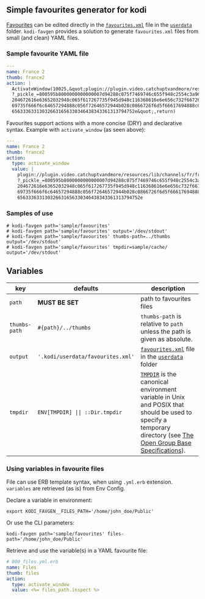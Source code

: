 ## Simple favourites generator for kodi

[Favourites][wiki/favourites] can be edited directly
in the [``favourites.xml``][wiki/favourites.xml] file
in the [``userdata``][wiki/userdata] folder.
``kodi-favgen`` provides a solution to generate ``favourites.xml`` files
from small (and clean) YAML files.

### Sample favourite YAML file

```yaml
---
name: France 2
thumb: france2
action: |
  ActivateWindow(10025,&quot;plugin://plugin.video.catchuptvandmore/resources/lib/channels/fr/francetv/channel_homepage/
  ?_pickle_=800595b8000000000000007d94288c075f7469746c655f948c2554c3a96cc3a9766973696f6e2064652072617474726170616765202d
  204672616e63652032948c065f617267735f945d948c116368616e6e656c732f6672616e63652d3294618c0b69735f706c617961626c6594898c09
  69735f666f6c64657294888c056f72646572944b028c0866726f6d5f66617694888c096974656d5f68617368948c20333063646533613030343561
  656333633130326631656330346438343361313794752e&quot;,return)
```

Favourites support actions with a more concise (DRY) and declarative syntax.
Example with ``activate_window`` (as seen above):

```yaml
---
name: France 2
thumb: france2
action:
  type: activate_window
  value: |
    plugin://plugin.video.catchuptvandmore/resources/lib/channels/fr/francetv/channel_homepage/
    ?_pickle_=800595b8000000000000007d94288c075f7469746c655f948c2554c3a96cc3a9766973696f6e2064652072617474726170616765202d
    204672616e63652032948c065f617267735f945d948c116368616e6e656c732f6672616e63652d3294618c0b69735f706c617961626c6594898c09
    69735f666f6c64657294888c056f72646572944b028c0866726f6d5f66617694888c096974656d5f68617368948c20333063646533613030343561
    656333633130326631656330346438343361313794752e
```

### Samples of use

```shell
# kodi-favgen path='sample/favourites'
# kodi-favgen path='sample/favourites' output='/dev/stdout'
# kodi-favgen path='sample/favourites' thumbs-path=../thumbs output='/dev/stdout'
# kodi-favgen path='sample/favourites' tmpdir=sample/cache/ output='/dev/stdout'
```

## Variables

| key           | defaults                          | description                                                                                                                                                                                                            |
|---------------|-----------------------------------|------------------------------------------------------------------------------------------------------------------------------------------------------------------------------------------------------------------------|
| `path`        | __MUST BE SET__                   | path to favourites files                                                                                                                                                                                               |
| `thumbs-path` | `#{path}/../thumbs`               | ``thumbs-path`` is relative to ``path`` unless the path is given as absolute.                                                                                                                                          |
| `output`      | `'.kodi/userdata/favourites.xml'` | [``favourites.xml``][wiki/favourites.xml] file in the [``userdata``][wiki/userdata] folder                                                                                                                             |
| `tmpdir`      | `ENV[TMPDIR] \|\| ::Dir.tmpdir`   | [``TMPDIR``][wikipedia/tmpdir] is the canonical environment variable in Unix and POSIX that should be used to specify a temporary directory (see [The Open Group Base Specifications][opengroup/directory_structure]). |

### Using variables in favourite files

File can use ERB template syntax, when using ``.yml.erb`` extension.
``variables`` are retrieved (as is) from Env Config.

Declare a variable in environment:

```shell
export KODI_FAVGEN__FILES_PATH='/home/john_doe/Public'
```

Or use the CLI parameters:

```shell
kodi-favgen path='sample/favourites' files-path='/home/john_doe/Public'
```

Retrieve and use the variable(s) in a YAML favourite file:

```yaml
# 000_files.yml.erb
name: Files
thumb: files
action:
  type: activate_window
  value: <%= files_path.inspect %>
```

<!-- hyperlinks -->

[wiki/favourites]: https://kodi.wiki/view/Favourites
[wiki/favourites.xml]: https://kodi.wiki/view/Favourites.xml
[wiki/userdata]: https://kodi.wiki/view/Userdata
[wikipedia/tmpdir]: https://en.wikipedia.org/wiki/TMPDIR
[opengroup/directory_structure]: https://pubs.opengroup.org/onlinepubs/9699919799/xrat/V4_xbd_chap10.html
[ruby/erb]: https://github.com/ruby/erb
